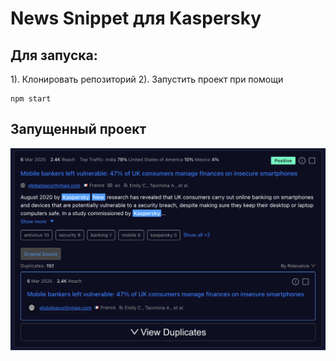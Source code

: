 # News Snippet для Kaspersky

## Для запуска:
1). Клонировать репозиторий
2). Запустить проект при помощи
```
npm start
```

## Запущенный проект

![Запущенный проект](/images/KasperskyNewsScreenshot.png)
